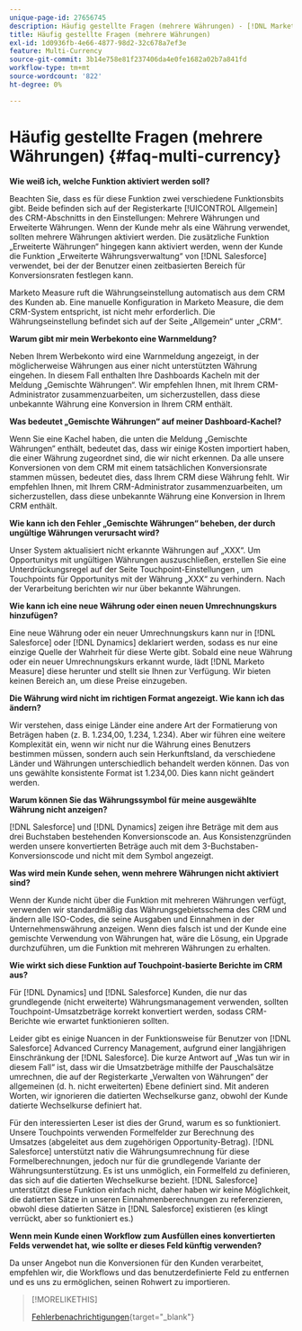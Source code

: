 ```yaml
---
unique-page-id: 27656745
description: Häufig gestellte Fragen (mehrere Währungen) - [!DNL Marketo Measure]
title: Häufig gestellte Fragen (mehrere Währungen)
exl-id: 1d0936fb-4e66-4877-98d2-32c678a7ef3e
feature: Multi-Currency
source-git-commit: 3b14e758e81f237406da4e0fe1682a02b7a841fd
workflow-type: tm+mt
source-wordcount: '822'
ht-degree: 0%

---
```


# Häufig gestellte Fragen (mehrere Währungen) {#faq-multi-currency}

**Wie weiß ich, welche Funktion aktiviert werden soll?**

Beachten Sie, dass es für diese Funktion zwei verschiedene Funktionsbits gibt. Beide befinden sich auf der Registerkarte [!UICONTROL Allgemein] des CRM-Abschnitts in den Einstellungen: Mehrere Währungen und Erweiterte Währungen. Wenn der Kunde mehr als eine Währung verwendet, sollten mehrere Währungen aktiviert werden. Die zusätzliche Funktion „Erweiterte Währungen“ hingegen kann aktiviert werden, wenn der Kunde die Funktion „Erweiterte Währungsverwaltung“ von [!DNL Salesforce] verwendet, bei der der Benutzer einen zeitbasierten Bereich für Konversionsraten festlegen kann.

Marketo Measure ruft die Währungseinstellung automatisch aus dem CRM des Kunden ab. Eine manuelle Konfiguration in Marketo Measure, die dem CRM-System entspricht, ist nicht mehr erforderlich. Die Währungseinstellung befindet sich auf der Seite „Allgemein“ unter „CRM“.

**Warum gibt mir mein Werbekonto eine Warnmeldung?**

Neben Ihrem Werbekonto wird eine Warnmeldung angezeigt, in der möglicherweise Währungen aus einer nicht unterstützten Währung eingehen. In diesem Fall enthalten Ihre Dashboards Kacheln mit der Meldung „Gemischte Währungen“. Wir empfehlen Ihnen, mit Ihrem CRM-Administrator zusammenzuarbeiten, um sicherzustellen, dass diese unbekannte Währung eine Konversion in Ihrem CRM enthält.

**Was bedeutet „Gemischte Währungen“ auf meiner Dashboard-Kachel?**

Wenn Sie eine Kachel haben, die unten die Meldung „Gemischte Währungen“ enthält, bedeutet das, dass wir einige Kosten importiert haben, die einer Währung zugeordnet sind, die wir nicht erkennen. Da alle unsere Konversionen von dem CRM mit einem tatsächlichen Konversionsrate stammen müssen, bedeutet dies, dass Ihrem CRM diese Währung fehlt. Wir empfehlen Ihnen, mit Ihrem CRM-Administrator zusammenzuarbeiten, um sicherzustellen, dass diese unbekannte Währung eine Konversion in Ihrem CRM enthält.

**Wie kann ich den Fehler „Gemischte Währungen“ beheben, der durch ungültige Währungen verursacht wird?**

Unser System aktualisiert nicht erkannte Währungen auf „XXX“. Um Opportunitys mit ungültigen Währungen auszuschließen, erstellen Sie eine Unterdrückungsregel auf der Seite Touchpoint-Einstellungen , um Touchpoints für Opportunitys mit der Währung „XXX“ zu verhindern. Nach der Verarbeitung berichten wir nur über bekannte Währungen.

**Wie kann ich eine neue Währung oder einen neuen Umrechnungskurs hinzufügen?**

Eine neue Währung oder ein neuer Umrechnungskurs kann nur in [!DNL Salesforce] oder [!DNL Dynamics] deklariert werden, sodass es nur eine einzige Quelle der Wahrheit für diese Werte gibt. Sobald eine neue Währung oder ein neuer Umrechnungskurs erkannt wurde, lädt [!DNL Marketo Measure] diese herunter und stellt sie Ihnen zur Verfügung. Wir bieten keinen Bereich an, um diese Preise einzugeben.

**Die Währung wird nicht im richtigen Format angezeigt. Wie kann ich das ändern?**

Wir verstehen, dass einige Länder eine andere Art der Formatierung von Beträgen haben (z. B. 1.234,00, 1.234, 1.234). Aber wir führen eine weitere Komplexität ein, wenn wir nicht nur die Währung eines Benutzers bestimmen müssen, sondern auch sein Herkunftsland, da verschiedene Länder und Währungen unterschiedlich behandelt werden können. Das von uns gewählte konsistente Format ist 1.234,00. Dies kann nicht geändert werden.

**Warum können Sie das Währungssymbol für meine ausgewählte Währung nicht anzeigen?**

[!DNL Salesforce] und [!DNL Dynamics] zeigen ihre Beträge mit dem aus drei Buchstaben bestehenden Konversionscode an. Aus Konsistenzgründen werden unsere konvertierten Beträge auch mit dem 3-Buchstaben-Konversionscode und nicht mit dem Symbol angezeigt.

**Was wird mein Kunde sehen, wenn mehrere Währungen nicht aktiviert sind?**

Wenn der Kunde nicht über die Funktion mit mehreren Währungen verfügt, verwenden wir standardmäßig das Währungsgebietsschema des CRM und ändern alle ISO-Codes, die seine Ausgaben und Einnahmen in der Unternehmenswährung anzeigen. Wenn dies falsch ist und der Kunde eine gemischte Verwendung von Währungen hat, wäre die Lösung, ein Upgrade durchzuführen, um die Funktion mit mehreren Währungen zu erhalten.

**Wie wirkt sich diese Funktion auf Touchpoint-basierte Berichte im CRM aus?**

Für [!DNL Dynamics] und [!DNL Salesforce] Kunden, die nur das grundlegende (nicht erweiterte) Währungsmanagement verwenden, sollten Touchpoint-Umsatzbeträge korrekt konvertiert werden, sodass CRM-Berichte wie erwartet funktionieren sollten.

Leider gibt es einige Nuancen in der Funktionsweise für Benutzer von [!DNL Salesforce] Advanced Currency Management, aufgrund einer langjährigen Einschränkung der [!DNL Salesforce]. Die kurze Antwort auf „Was tun wir in diesem Fall“ ist, dass wir die Umsatzbeträge mithilfe der Pauschalsätze umrechnen, die auf der Registerkarte „Verwalten von Währungen“ der allgemeinen (d. h. nicht erweiterten) Ebene definiert sind. Mit anderen Worten, wir ignorieren die datierten Wechselkurse ganz, obwohl der Kunde datierte Wechselkurse definiert hat.

Für den interessierten Leser ist dies der Grund, warum es so funktioniert. Unsere Touchpoints verwenden Formelfelder zur Berechnung des Umsatzes (abgeleitet aus dem zugehörigen Opportunity-Betrag). [!DNL Salesforce] unterstützt nativ die Währungsumrechnung für diese Formelberechnungen, jedoch nur für die grundlegende Variante der Währungsunterstützung. Es ist uns unmöglich, ein Formelfeld zu definieren, das sich auf die datierten Wechselkurse bezieht. [!DNL Salesforce] unterstützt diese Funktion einfach nicht, daher haben wir keine Möglichkeit, die datierten Sätze in unseren Einnahmenberechnungen zu referenzieren, obwohl diese datierten Sätze in [!DNL Salesforce] existieren (es klingt verrückt, aber so funktioniert es.)

**Wenn mein Kunde einen Workflow zum Ausfüllen eines konvertierten Felds verwendet hat, wie sollte er dieses Feld künftig verwenden?**

Da unser Angebot nun die Konversionen für den Kunden verarbeitet, empfehlen wir, die Workflows und das benutzerdefinierte Feld zu entfernen und es uns zu ermöglichen, seinen Rohwert zu importieren.

>[!MORELIKETHIS]
>
>[Fehlerbenachrichtigungen](/help/configuration-and-setup/getting-started-with-marketo-measure/error-notifications.md){target="_blank"}
